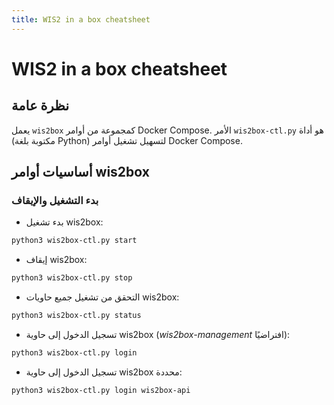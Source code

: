 ```yaml
---
title: WIS2 in a box cheatsheet
---
```


# WIS2 in a box cheatsheet

## نظرة عامة

يعمل `wis2box` كمجموعة من أوامر Docker Compose. الأمر ``wis2box-ctl.py`` هو أداة 
(مكتوبة بلغة Python) لتسهيل تشغيل أوامر Docker Compose.

## أساسيات أوامر wis2box

### بدء التشغيل والإيقاف

* بدء تشغيل wis2box:

```bash
python3 wis2box-ctl.py start
```

* إيقاف wis2box:

```bash
python3 wis2box-ctl.py stop
```

* التحقق من تشغيل جميع حاويات wis2box:

```bash
python3 wis2box-ctl.py status
```

* تسجيل الدخول إلى حاوية wis2box (*wis2box-management* افتراضيًا):

```bash
python3 wis2box-ctl.py login
```

* تسجيل الدخول إلى حاوية wis2box محددة:

```bash
python3 wis2box-ctl.py login wis2box-api
```